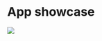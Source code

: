 # App showcase
![]([https://github.com/Your_Repository_Name/Your_GIF_Name.gif](https://github.com/Rektoooooo/Rick-Morty/blob/main/Showcase%20gif.gif))
